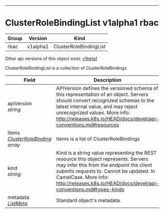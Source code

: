 

-----------
# ClusterRoleBindingList v1alpha1 rbac



Group        | Version     | Kind
------------ | ---------- | -----------
rbac | v1alpha1 | ClusterRoleBindingList




<aside class="notice">Other api versions of this object exist: <a href="#clusterrolebindinglist-v1beta1">v1beta1</a> </aside>


ClusterRoleBindingList is a collection of ClusterRoleBindings



Field        | Description
------------ | -----------
apiVersion <br /> *string*  | APIVersion defines the versioned schema of this representation of an object. Servers should convert recognized schemas to the latest internal value, and may reject unrecognized values. More info: http://releases.k8s.io/HEAD/docs/devel/api-conventions.md#resources
items <br /> *[ClusterRoleBinding](#clusterrolebinding-v1alpha1) array*  | Items is a list of ClusterRoleBindings
kind <br /> *string*  | Kind is a string value representing the REST resource this object represents. Servers may infer this from the endpoint the client submits requests to. Cannot be updated. In CamelCase. More info: http://releases.k8s.io/HEAD/docs/devel/api-conventions.md#types-kinds
metadata <br /> *[ListMeta](#listmeta-v1)*  | Standard object's metadata.






